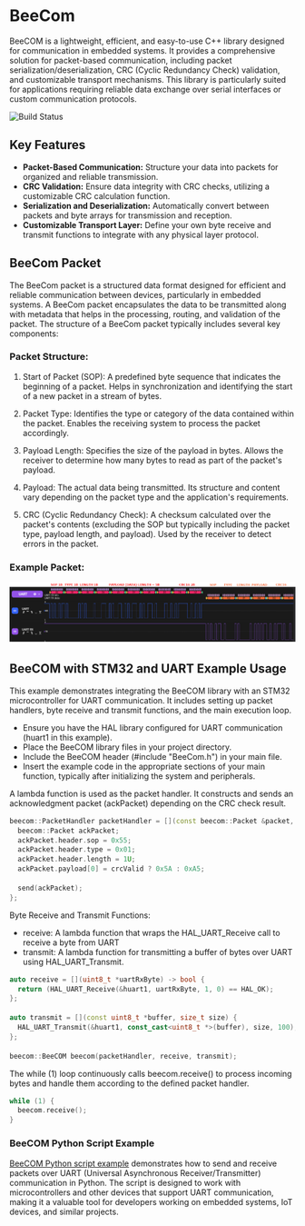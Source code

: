 # BeeCom

BeeCOM is a lightweight, efficient, and easy-to-use C++ library designed for communication in embedded systems. It provides a comprehensive solution for packet-based communication, including packet serialization/deserialization, CRC (Cyclic Redundancy Check) validation, and customizable transport mechanisms. This library is particularly suited for applications requiring reliable data exchange over serial interfaces or custom communication protocols.

![Build Status](https://github.com/konrad1s/BeeCom-Protocol/actions/workflows/stm32-c-cpp.yml/badge.svg)

## Key Features

- **Packet-Based Communication:** Structure your data into packets for organized and reliable transmission.
- **CRC Validation:** Ensure data integrity with CRC checks, utilizing a customizable CRC calculation function.
- **Serialization and Deserialization:** Automatically convert between packets and byte arrays for transmission and reception.
- **Customizable Transport Layer:** Define your own byte receive and transmit functions to integrate with any physical layer protocol.

## BeeCom Packet
The BeeCom packet is a structured data format designed for efficient and reliable communication between devices, particularly in embedded systems. A BeeCom packet encapsulates the data to be transmitted along with metadata that helps in the processing, routing, and validation of the packet. The structure of a BeeCom packet typically includes several key components:

### Packet Structure:

1. Start of Packet (SOP):
        A predefined byte sequence that indicates the beginning of a packet.
        Helps in synchronization and identifying the start of a new packet in a stream of bytes.

2. Packet Type:
        Identifies the type or category of the data contained within the packet.
        Enables the receiving system to process the packet accordingly.

3. Payload Length:
        Specifies the size of the payload in bytes.
        Allows the receiver to determine how many bytes to read as part of the packet's payload.

4. Payload:
        The actual data being transmitted.
        Its structure and content vary depending on the packet type and the application's requirements.

5. CRC (Cyclic Redundancy Check):
        A checksum calculated over the packet's contents (excluding the SOP but typically including the packet type, payload length, and payload).
        Used by the receiver to detect errors in the packet.

### Example Packet:
![example_packet](https://github.com/konrad1s/BeeCom/blob/master/examples/uart_packet/beecom_packet.png)

## BeeCOM with STM32 and UART Example Usage

This example demonstrates integrating the BeeCOM library with an STM32 microcontroller for UART communication. It includes setting up packet handlers, byte receive and transmit functions, and the main execution loop.

- Ensure you have the HAL library configured for UART communication (huart1 in this example).
- Place the BeeCOM library files in your project directory.
- Include the BeeCOM header (#include "BeeCom.h") in your main file.
- Insert the example code in the appropriate sections of your main function, typically after initializing the system and peripherals.

A lambda function is used as the packet handler. It constructs and sends an acknowledgment packet (ackPacket) depending on the CRC check result.
```cpp
beecom::PacketHandler packetHandler = [](const beecom::Packet &packet, bool crcValid, beecom::SendFunction send) {
  beecom::Packet ackPacket;
  ackPacket.header.sop = 0x55;
  ackPacket.header.type = 0x01;
  ackPacket.header.length = 1U;
  ackPacket.payload[0] = crcValid ? 0x5A : 0xA5;

  send(ackPacket);
};
```
Byte Receive and Transmit Functions:
- receive: A lambda function that wraps the HAL_UART_Receive call to receive a byte from UART
- transmit: A lambda function for transmitting a buffer of bytes over UART using HAL_UART_Transmit.
```cpp
auto receive = [](uint8_t *uartRxByte) -> bool {
  return (HAL_UART_Receive(&huart1, uartRxByte, 1, 0) == HAL_OK);
};

auto transmit = [](const uint8_t *buffer, size_t size) {
  HAL_UART_Transmit(&huart1, const_cast<uint8_t *>(buffer), size, 100);
};

beecom::BeeCOM beecom(packetHandler, receive, transmit);
```
The while (1) loop continuously calls beecom.receive() to process incoming bytes and handle them according to the defined packet handler.
```cpp
while (1) {
  beecom.receive();
}
```

### BeeCOM Python Script Example

[BeeCOM Python script example](https://github.com/konrad1s/BeeCom/tree/master/examples/python_script) demonstrates how to send and receive packets over UART (Universal Asynchronous Receiver/Transmitter) communication in Python. The script is designed to work with microcontrollers and other devices that support UART communication, making it a valuable tool for developers working on embedded systems, IoT devices, and similar projects.

